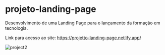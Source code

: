 # projeto-landing-page
Desenvolvimento de uma Landing Page para o lançamento da formação em tecnologia.

Link para acesso ao site: https://projetto-landing-page.netlify.app/

![project2](https://github.com/VictorYooga/Projeto-Landing-Page/assets/159231116/7193c5c1-d752-4546-b614-b905ed7f3087)
